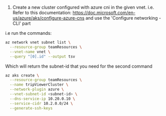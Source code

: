 1. Create a new cluster configured with azure cni in the given vnet. i.e. Refer to this documentation: https://doc.microsoft.com/en-us/azure/aks/configure-azure-cns and use the 'Configure networking - CLI' part

i.e run the commands:
```sh
az network vnet subnet list \
  --resource-group teamResources \
  --vnet-name vnet \
  --query "[0].id" --output tsv
```
Which will return the subnet-id that you need for the second command

```sh
az aks create \
  --resource-group teamResources \
  --name tripViewerCluster \
  --network-plugin azure \
  --vnet-subnet-id <subnet-id> \
  --dns-service-ip 10.20.0.10 \
  --service-cidr 10.2.0.0/24 \
  --generate-ssh-keys 
```